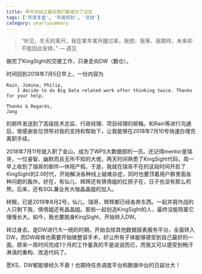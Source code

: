 ```yaml
---
title: 年中总结之最后我们都成为了过往
tags: ['年度复盘', '年度规划', '总结']
category: yearlysummary
---
```


> “听见，冬天的离开。我在某年某月醒过来，我想、我等、我期待，未来却不能因此安排。” — 遇见


做完了KingSight的交接工作，只身走向DW（数仓）。

时间回到2018年7月5日早上，一份内容为
```text
Rain, Jimina, Philip,
    I decide to do Big Data related work after thinking twice. Thanks for your help.

Thanks & Regards,
Jang
```
的邮件发送到了高级技术总监、行政经理、项目经理的邮箱。和Rain等进行沟通后，很感谢各位领导对我的支持和帮助下，让我能够在2018年7月10号快速办理完离职手续。

2018年7月11号就入职了金山，成为了WPS大数据部的一员。还记得mentor是瑞哥，一位睿智、幽默而且无所不知的大佬。两天时间熟悉了KingSight代码，周一早上收到了瑞哥的邮件—休陪产假。于是，我就在瑞哥不在的这段时间开启了KingSight的2.0时代，开始解决各种线上疑难杂症，同时也要顶着用户群里面各种问题的轰炸。好在，有仙儿、辉辉还有倩倩姐的扛把子在，日子也没有那么煎熬。后来，还有SQL兼业务大咖晶晶姐的加入。

转眼，已是2019年8月2号，仙儿、瑞哥、辉辉都已经各奔东西。一起并肩作战的人只剩下我、倩倩姐还有晶晶姐。那些一起创造KingSight的人，最终没能陪着它慢慢长大。如今，我也要脱身KingSight，开始转入DW。

转过身去，是DW进行大一统的时期。开始去除其他数据报表服务平台，全面转入DW，而DW母体也需要开始做整容手术，好让所有子体能够感受到自己最好的一面。原来一周时间完成1个月的工作量真的不是说说而已，而我又可以感受到畅汗淋漓的重构、改造代码了。

愿KS、DW都能够经久不衰！也期待任务调度平台和数据中台的日益壮大！
